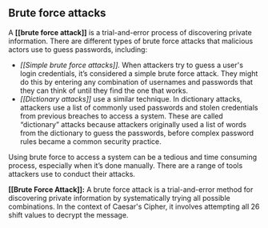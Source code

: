 ## Brute force attacks

A **[[brute force attack]]** is a trial-and-error process of discovering private information. There are different types of brute force attacks that malicious actors use to guess passwords, including: 

- _[[Simple brute force attacks]]._ When attackers try to guess a user's login credentials, it’s considered a simple brute force attack. They might do this by entering any combination of usernames and passwords that they can think of until they find the one that works.
- _[[Dictionary attacks]]_ use a similar technique. In dictionary attacks, attackers use a list of commonly used passwords and stolen credentials from previous breaches to access a system. These are called “dictionary” attacks because attackers originally used a list of words from the dictionary to guess the passwords, before complex password rules became a common security practice. 

Using brute force to access a system can be a tedious and time consuming process, especially when it’s done manually. There are a range of tools attackers use to conduct their attacks.

**[[Brute Force Attack]]:** A brute force attack is a trial-and-error method for discovering private information by systematically trying all possible combinations. In the context of Caesar's Cipher, it involves attempting all 26 shift values to decrypt the message.